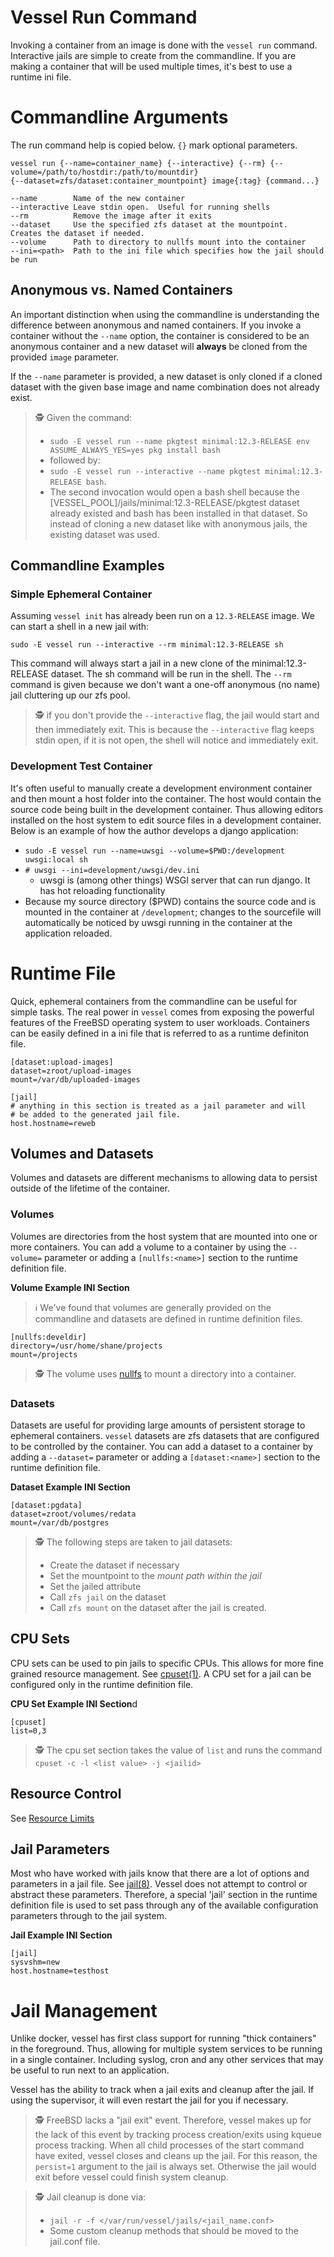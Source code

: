 # Vessel Run Command

Invoking a container from an image is done with the `vessel run` command. Interactive jails are simple to create from the commandline.  If you are making a container that will be used multiple times, it's best to use a runtime ini file.

# Commandline Arguments

The run command help is copied below.  `{}` mark optional parameters.

```
vessel run {--name=container_name} {--interactive} {--rm} {--volume=/path/to/hostdir:/path/to/mountdir} 
{--dataset=zfs/dataset:container_mountpoint} image{:tag} {command...}

--name        Name of the new container
--interactive Leave stdin open.  Useful for running shells
--rm          Remove the image after it exits
--dataset     Use the specified zfs dataset at the mountpoint.  Creates the dataset if needed.
--volume      Path to directory to nullfs mount into the container
--ini=<path>  Path to the ini file which specifies how the jail should be run
```

## Anonymous vs. Named Containers

An important distinction when using the commandline is understanding the difference between anonymous and named containers.  If you invoke a container without the `--name` option, the container is considered to be an anonymous container and a new dataset will **always** be cloned from the provided `image` parameter.

If the `--name` parameter is provided, a new dataset is only cloned if a cloned dataset with the given base image and name combination does not already exist.

> 🕵️ Given the command:
> *  `sudo -E vessel run --name pkgtest minimal:12.3-RELEASE env ASSUME_ALWAYS_YES=yes pkg install bash` 
> * followed by:
> *  `sudo -E vessel run --interactive --name pkgtest minimal:12.3-RELEASE bash`.  
> * The second invocation would open a bash shell because the [VESSEL_POOL]/jails/minimal:12.3-RELEASE/pkgtest dataset already existed and bash has been installed in that dataset.  So instead of cloning a new dataset like with anonymous jails, the existing dataset was used.

## Commandline Examples

### Simple Ephemeral Container

Assuming `vessel init` has already been run on a `12.3-RELEASE` image.  We can start a shell in a new jail with:

`sudo -E vessel run --interactive --rm minimal:12.3-RELEASE sh`

This command will always start a jail in a new clone of the minimal:12.3-RELEASE dataset.  The sh command will be run in the shell.  The `--rm` command is given because we don't want a one-off anonymous (no name) jail cluttering up our zfs pool.

> 🕵️ if you don't provide the `--interactive` flag, the jail would start and then immediately exit.  This is because the `--interactive` flag keeps stdin open, if it is not open, the shell will notice and immediately exit.

### Development Test Container

It's often useful to manually create a development environment container and then mount a host folder into the container.  The host would contain the source code being built in the development container.  Thus allowing editors installed on the host system to edit source files in a development container.  Below is an example of how the author develops a django application:

* `sudo -E vessel run --name=uwsgi --volume=$PWD:/development uwsgi:local sh`
* `# uwsgi --ini=development/uwsgi/dev.ini`
   * uwsgi is (among other things) WSGI server that can run django.  It has hot reloading functionality
* Because my source directory ($PWD) contains the source code and is mounted in the container at `/development`; changes to the sourcefile will automatically be noticed by uwsgi running in the container at the application reloaded. 

# Runtime File

Quick, ephemeral containers from the commandline can be useful for simple tasks.  The real power in `vessel` comes from exposing the powerful features of the FreeBSD operating system to user workloads.  Containers can be easily defined in a ini file that is referred to as a runtime definiton file.

```
[dataset:upload-images]
dataset=zroot/upload-images
mount=/var/db/uploaded-images

[jail]
# anything in this section is treated as a jail parameter and will
# be added to the generated jail file.
host.hostname=reweb
```

## Volumes and Datasets

Volumes and datasets are different mechanisms to allowing data to persist outside of the lifetime of the container.

### Volumes

Volumes are directories from the host system that are mounted into one or more containers.   You can add a volume to a container by using the `--volume=` parameter or adding a `[nullfs:<name>]` section to the runtime definition file. 

**Volume Example INI Section**

> ℹ️ We've found that volumes are generally provided on the commandline and datasets are defined in runtime definition files.

```
[nullfs:develdir]
directory=/usr/home/shane/projects
mount=/projects
```

> 🕵️ The volume uses [nullfs](https://www.freebsd.org/cgi/man.cgi?query=nullfs&sektion=&n=1) to mount a directory into a container.

### Datasets
Datasets are useful for providing large amounts of persistent storage to ephemeral containers.  `vessel` datasets are zfs datasets that are configured to be controlled by the container.  You can add a dataset to a container by adding a `--dataset=` parameter or adding a `[dataset:<name>]` section to the runtime definition file.  

**Dataset Example INI Section**
```
[dataset:pgdata]
dataset=zroot/volumes/redata
mount=/var/db/postgres
```
> 🕵️ The following steps are taken to jail datasets:
> * Create the dataset if necessary
> * Set the mountpoint to the *mount path within the jail*
> * Set the jailed attribute
> * Call `zfs jail` on the dataset
> * Call `zfs mount` on the dataset after the jail is created.


## CPU Sets
CPU sets can be used to pin jails to specific CPUs.  This allows for more fine grained resource management.  See [cpuset(1)](https://www.freebsd.org/cgi/man.cgi?query=cpuset&sektion=1&format=html).  A CPU set for a jail can be configured only in the runtime definition file.

**CPU Set Example INI Section**d
```
[cpuset]
list=0,3
```

> 🕵️ The cpu set section takes the value of `list` and runs the command `cpuset -c -l <list value> -j <jailid>`

## Resource Control

See [Resource Limits](./ResourceControl.md)

## Jail Parameters
Most who have worked with jails know that there are a lot of options and parameters in a jail file.  See [jail(8)](https://www.freebsd.org/cgi/man.cgi?query=jail&apropos=0&sektion=0&manpath=FreeBSD+13.0-RELEASE+and+Ports&arch=default&format=html).  Vessel does not attempt to control or abstract these parameters.  Therefore, a special 'jail' section in the runtime definition file is used to set pass through any of the available configuration parameters through to the jail system.

**Jail Example INI Section**

```
[jail]
sysvshm=new
host.hostname=testhost
```

# Jail Management
Unlike docker, vessel has first class support for running "thick containers" in the foreground.  Thus, allowing for multiple system services to be running in a single container.  Including syslog, cron and any other services that may be useful to run next to an application. 

Vessel has the ability to track when a jail exits and cleanup after the jail.  If using the supervisor, it will even restart the jail for you if necessary.

> 🕵️ FreeBSD lacks a "jail exit" event.  Therefore, vessel makes up for the lack of this event by tracking process creation/exits using kqueue process tracking.
>   When all child processes of the start command have exited, vessel closes and cleans up the jail.  For this reason, the `persist=1` argument to the jail 
>   is always set.  Otherwise the jail would exit before vessel could finish system cleanup.

> 🕵️ Jail cleanup is done via:
> * `jail -r -f </var/run/vessel/jails/<jail_name.conf>`
> * Some custom cleanup methods that should be moved to the jail.conf file.

